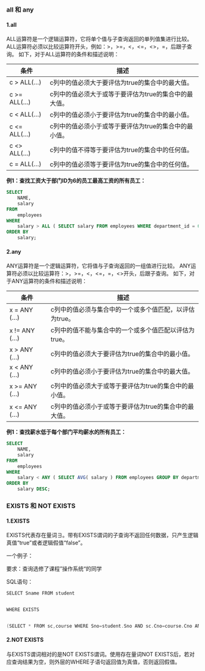 ### all 和 any

#### 1.all

ALL运算符是一个逻辑运算符，它将单个值与子查询返回的单列值集进行比较。
ALL运算符必须以比较运算符开头，例如：>，>=，<，<=，<>，=，后跟子查询。
如下，对于ALL运算符的条件和描述说明：

| 条件        | 描述                                                  |
| ----------- | ----------------------------------------------------- |
| c > ALL(…)  | c列中的值必须大于要评估为true的集合中的最大值。       |
| c >= ALL(…) | c列中的值必须大于或等于要评估为true的集合中的最大值。 |
| c < ALL(…)  | c列中的值必须小于要评估为true的集合中的最小值。       |
| c <= ALL(…) | c列中的值必须小于或等于要评估为true的集合中的最小值。 |
| c <> ALL(…) | c列中的值不得等于要评估为true的集合中的任何值。       |
| c = ALL(…)  | c列中的值必须等于要评估为true的集合中的任何值。       |

**例1：查找工资大于部门ID为6的员工最高工资的所有员工：**

```sql
SELECT 
	NAME,
	salary 
FROM
	employees 
WHERE
	salary > ALL ( SELECT salary FROM employees WHERE department_id = 6 ) 
ORDER BY
	salary;
```

#### 2.any

ANY运算符是一个逻辑运算符，它将值与子查询返回的一组值进行比较。 ANY运算符必须以比较运算符：>，>=，<，<=，=，<>开头，后跟子查询。
如下，对于ANY运算符的条件和描述说明：

| 条件         | 描述                                                    |
| ------------ | ------------------------------------------------------- |
| x = ANY (…)  | c列中的值必须与集合中的一个或多个值匹配，以评估为true。 |
| x != ANY (…) | c列中的值不能与集合中的一个或多个值匹配以评估为true。   |
| x > ANY (…)  | c列中的值必须大于要评估为true的集合中的最小值。         |
| x < ANY (…)  | c列中的值必须小于要评估为true的集合中的最大值。         |
| x >= ANY (…) | c列中的值必须大于或等于要评估为true的集合中的最小值。   |
| x <= ANY (…) | c列中的值必须小于或等于要评估为true的集合中的最大值。   |

**例1：查找薪水低于每个部门平均薪水的所有员工：**

```sql
SELECT 
	NAME,
	salary 
FROM
	employees 
WHERE
	salary < ANY ( SELECT AVG( salary ) FROM employees GROUP BY department_id ) 
ORDER BY
	salary DESC;
```

### EXISTS 和 NOT EXISTS

#### 1.EXISTS

EXISTS代表存在量词∃。带有EXISTS谓词的子查询不返回任何数据，只产生逻辑真值“true”或者逻辑假值“false”。

一个例子：

要求：查询选修了课程”操作系统“的同学

SQL语句：

```cpp
SELECT Sname FROM student


WHERE EXISTS


(SELECT * FROM sc,course WHERE Sno=student.Sno AND sc.Cno=course.Cno AND course.Cname="操作系统")
```

#### 2.NOT EXISTS

与EXISTS谓词相对的是NOT EXISTS谓词。使用存在量词NOT EXISTS后，若对应查询结果为空，则外层的WHERE子语句返回值为真值，否则返回假值。